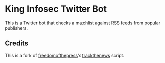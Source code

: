 # King Infosec Twitter Bot

This is a Twitter bot that checks a matchlist against RSS feeds from popular publishers.

## Credits

This is a fork of [freedomofthepress](https://github.com/freedomofpress/)'s [trackthenews](https://github.com/freedomofpress/trackthenews/) script.